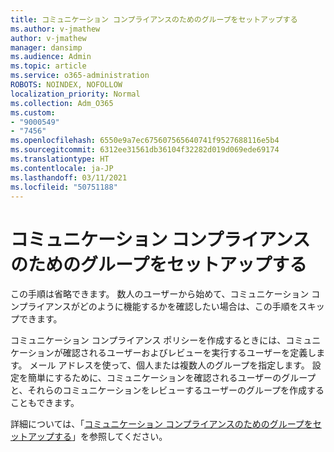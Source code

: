 ```yaml
---
title: コミュニケーション コンプライアンスのためのグループをセットアップする
ms.author: v-jmathew
author: v-jmathew
manager: dansimp
ms.audience: Admin
ms.topic: article
ms.service: o365-administration
ROBOTS: NOINDEX, NOFOLLOW
localization_priority: Normal
ms.collection: Adm_O365
ms.custom:
- "9000549"
- "7456"
ms.openlocfilehash: 6550e9a7ec675607565640741f9527688116e5b4
ms.sourcegitcommit: 6312ee31561db36104f32282d019d069ede69174
ms.translationtype: HT
ms.contentlocale: ja-JP
ms.lasthandoff: 03/11/2021
ms.locfileid: "50751188"
---
```

# <a name="set-up-groups-for-communication-compliance"></a>コミュニケーション コンプライアンスのためのグループをセットアップする

この手順は省略できます。 数人のユーザーから始めて、コミュニケーション コンプライアンスがどのように機能するかを確認したい場合は、この手順をスキップできます。  
  
コミュニケーション コンプライアンス ポリシーを作成するときには、コミュニケーションが確認されるユーザーおよびレビューを実行するユーザーを定義します。 メール アドレスを使って、個人または複数人のグループを指定します。 設定を簡単にするために、コミュニケーションを確認されるユーザーのグループと、それらのコミュニケーションをレビューするユーザーのグループを作成することもできます。  
  
詳細については、「[コミュニケーション コンプライアンスのためのグループをセットアップする](https://go.microsoft.com/fwlink/?linkid=2129594)」を参照してください。
